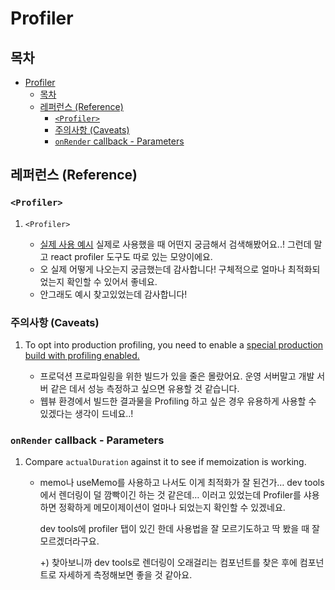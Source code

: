 # Profiler

## 목차

- [Profiler](#profiler)
  - [목차](#목차)
  - [레퍼런스 (Reference)](#레퍼런스-reference)
    - [`<Profiler>`](#profiler-1)
    - [주의사항 (Caveats)](#주의사항-caveats)
    - [`onRender` callback - Parameters](#onrender-callback---parameters)

## 레퍼런스 (Reference)

### `<Profiler>`

1. `<Profiler>`

   - [실제 사용 예시](https://jiyong1.github.io/posts/react-profiler/) 실제로 사용했을 때 어떤지 궁금해서 검색해봤어요..! 그런데 말고 react profiler 도구도 따로 있는 모양이에요.
   - 오 실제 어떻게 나오는지 궁금했는데 감사합니다! 구체적으로 얼마나 최적화되었는지 확인할 수 있어서 좋네요.
   - 안그래도 예시 찾고있었는데 감사합니다!

### 주의사항 (Caveats)

1. To opt into production profiling, you need to enable a [special production build with profiling enabled.](https://gist.github.com/bvaughn/25e6233aeb1b4f0cdb8d8366e54a3977)

   - 프로덕션 프로파일링을 위한 빌드가 있을 줄은 몰랐어요. 운영 서버말고 개발 서버 같은 데서 성능 측정하고 싶으면 유용할 것 같습니다.
   - 웹뷰 환경에서 빌드한 결과물을 Profiling 하고 싶은 경우 유용하게 사용할 수 있겠다는 생각이 드네요..!

### `onRender` callback - Parameters

1. Compare `actualDuration` against it to see if memoization is working.

   - memo나 useMemo를 사용하고 나서도 이게 최적화가 잘 된건가… dev tools에서 렌더링이 덜 깜빡이긴 하는 것 같은데… 이러고 있었는데 Profiler를 샤용하면 정확하게 메모이제이션이 얼마나 되었는지 확인할 수 있겠네요.

     dev tools에 profiler 탭이 있긴 한데 사용법을 잘 모르기도하고 딱 봤을 때 잘 모르겠더라구요.

     +) 찾아보니까 dev tools로 렌더링이 오래걸리는 컴포넌트를 찾은 후에 컴포넌트로 자세하게 측정해보면 좋을 것 같아요.
